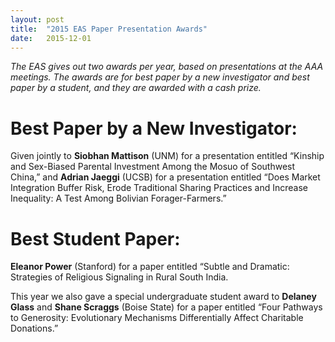 ```yaml
---
layout: post
title:  "2015 EAS Paper Presentation Awards"
date:   2015-12-01
---
```



*The EAS gives out two awards per year, based on presentations at the AAA meetings. The awards are for best paper by a new investigator and best paper by a student, and they are awarded with a cash prize.*

# Best Paper by a New Investigator: 
Given jointly to **Siobhan Mattison** (UNM) for a presentation entitled “Kinship and Sex-Biased Parental Investment Among the Mosuo of Southwest China,” and **Adrian Jaeggi** (UCSB) for a presentation entitled “Does Market Integration Buffer Risk, Erode Traditional Sharing Practices and Increase Inequality: A Test Among Bolivian Forager-Farmers.”

# Best Student Paper: 
**Eleanor Power** (Stanford) for a paper entitled “Subtle and Dramatic: Strategies of Religious Signaling in Rural South India.

This year we also gave a special undergraduate student award to **Delaney Glass** and **Shane Scraggs** (Boise State) for a paper entitled “Four Pathways to Generosity: Evolutionary Mechanisms Differentially Affect Charitable Donations.”
